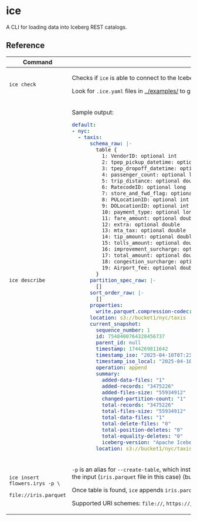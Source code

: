 # ice

A CLI for loading data into Iceberg REST catalogs.

## Reference

<table>
<thead><tr><th>Command</th><th>Outcome</th></tr></thead>
<tbody>
<tr><td>

```shell
ice check
```

</td><td>

Checks if `ice` is able to connect to the Iceberg REST Catalog using config in `$(pwd)/.ice.yaml`.

Look for `.ice.yaml` files in [../examples/](../examples/) to get started. 

</td></tr>
<tr><td>

```shell
ice describe
```

</td><td>

Sample output: 

```yaml
default:
- nyc:
  - taxis:
      schema_raw: |-
        table {
          1: VendorID: optional int
          2: tpep_pickup_datetime: optional timestamp
          3: tpep_dropoff_datetime: optional timestamp
          4: passenger_count: optional long
          5: trip_distance: optional double
          6: RatecodeID: optional long
          7: store_and_fwd_flag: optional string
          8: PULocationID: optional int
          9: DOLocationID: optional int
          10: payment_type: optional long
          11: fare_amount: optional double
          12: extra: optional double
          13: mta_tax: optional double
          14: tip_amount: optional double
          15: tolls_amount: optional double
          16: improvement_surcharge: optional double
          17: total_amount: optional double
          18: congestion_surcharge: optional double
          19: Airport_fee: optional double
        }
      partition_spec_raw: |-
        []
      sort_order_raw: |-
        []
      properties: 
        write.parquet.compression-codec: "zstd"
      location: s3://bucket1/nyc/taxis
      current_snapshot: 
        sequence_number: 1
        id: 7548400764320456737
        parent_id: null
        timestamp: 1744269811642
        timestamp_iso: "2025-04-10T07:23:31.642Z"
        timestamp_iso_local: "2025-04-10T00:23:31.642-07:00"
        operation: append
        summary:
          added-data-files: "1"
          added-records: "3475226"
          added-files-size: "55934912"
          changed-partition-count: "1"
          total-records: "3475226"
          total-files-size: "55934912"
          total-data-files: "1"
          total-delete-files: "0"
          total-position-deletes: "0"
          total-equality-deletes: "0"
          iceberg-version: "Apache Iceberg 1.8.1 (commit 9ce0fcf0af7becf25ad9fc996c3bad2afdcfd33d)"
        location: s3://bucket1/nyc/taxis/metadata/snap-7548400764320456737-1-948836e4-244c-4b1a-968b-fba502880f16.avro
```

</td></tr>
<tr><td>

```shell
ice insert flowers.irys -p \
  file://iris.parquet
```

</td><td>

`-p` is an alias for `--create-table`, which instructs `ice` to create a table named `irys` inside `flowers` namespace 
using schema from the input (`iris.parquet` file in this case) (but only if the table does not exist yet).

Once table is found, `ice` appends `iris.parquet` to the catalog.

Supported URI schemes: `file://`, `https://`, `http://`, `s3://`.  

</td></tr>
</tbody></table>

